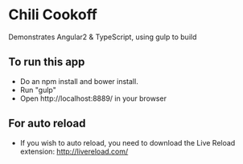 # Chili Cookoff
Demonstrates Angular2 &amp; TypeScript, using gulp to build

## To run this app
* Do an npm install and bower install.
* Run "gulp"
* Open http://localhost:8889/ in your browser

## For auto reload
* If you wish to auto reload, you need to download the Live Reload extension: http://livereload.com/